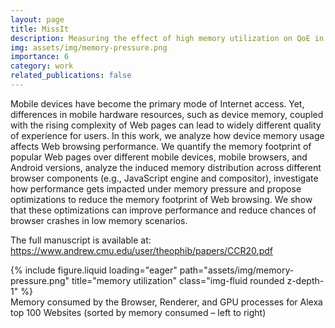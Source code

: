 ```yaml
---
layout: page
title: MissIt
description: Measuring the effect of high memory utilization on QoE in low-end mobile devices
img: assets/img/memory-pressure.png
importance: 6
category: work
related_publications: false
---
```


Mobile devices have become the primary mode of Internet access. Yet, differences in mobile hardware resources, such as device memory, coupled with the rising complexity of Web pages can lead to widely different quality of experience for users. In this work, we analyze how device memory usage affects Web browsing performance. We quantify the memory footprint of popular Web pages over different mobile devices, mobile browsers, and Android versions, analyze the induced memory distribution across different browser components (e.g., JavaScript engine and compositor), investigate how performance gets impacted under memory pressure and propose optimizations to reduce the memory footprint of Web browsing. We show that these optimizations can improve performance and reduce chances of browser crashes in low memory scenarios.

The full manuscript is available at: https://www.andrew.cmu.edu/user/theophib/papers/CCR20.pdf

<div class="row">
    <div class="col-sm mt-3 mt-md-0">
        {% include figure.liquid loading="eager" path="assets/img/memory-pressure.png" title="memory utilization" class="img-fluid rounded z-depth-1" %}
    </div>
</div>
<div class="caption">
    Memory consumed by the Browser, Renderer, and GPU processes for Alexa top 100 Websites (sorted by memory consumed – left to right)
</div>
